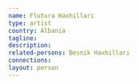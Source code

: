 ```yaml
---
name: Flutura Haxhillari
type: artist
country: Albania
tagline:
description:
related-persons: Besnik Haxhillari
connections:
layout: person
---
```

